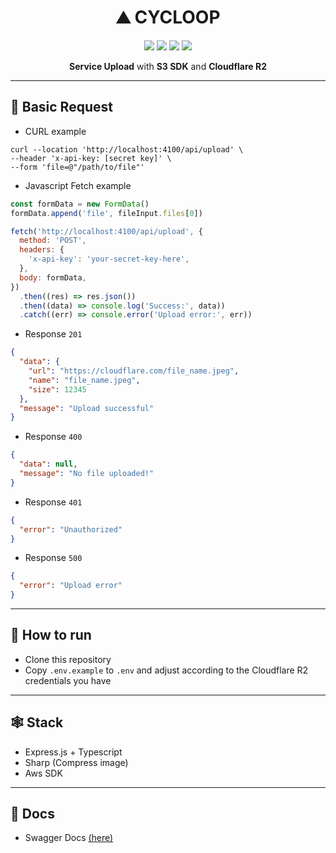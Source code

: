 <h1 align="center">⛰️ CYCLOOP</h1>
<p align="center">
<img src="https://img.shields.io/badge/Express%20js-000000?style=for-the-badge&logo=express&logoColor=white" />
<img src="https://img.shields.io/badge/TypeScript-007ACC?style=for-the-badge&logo=typescript&logoColor=white" />
<img src="https://img.shields.io/badge/Cloudflare-F38020?style=for-the-badge&logo=Cloudflare&logoColor=white" />
<img src="https://img.shields.io/badge/Docker-2CA5E0?style=for-the-badge&logo=docker&logoColor=white" />
</p>
<p align="center"><b>Service Upload</b> with <b>S3 SDK</b> and <b>Cloudflare R2</b></p>

---

## 🔀 Basic Request

- CURL example

```shell
curl --location 'http://localhost:4100/api/upload' \
--header 'x-api-key: [secret key]' \
--form 'file=@"/path/to/file"'
```

- Javascript Fetch example

```js
const formData = new FormData()
formData.append('file', fileInput.files[0])

fetch('http://localhost:4100/api/upload', {
  method: 'POST',
  headers: {
    'x-api-key': 'your-secret-key-here',
  },
  body: formData,
})
  .then((res) => res.json())
  .then((data) => console.log('Success:', data))
  .catch((err) => console.error('Upload error:', err))
```

- Response `201`

```json
{
  "data": {
    "url": "https://cloudflare.com/file_name.jpeg",
    "name": "file_name.jpeg",
    "size": 12345
  },
  "message": "Upload successful"
}
```

- Response `400`

```json
{
  "data": null,
  "message": "No file uploaded!"
}
```

- Response `401`

```json
{
  "error": "Unauthorized"
}
```

- Response `500`

```json
{
  "error": "Upload error"
}
```

---

## 🏃 How to run

- Clone this repository
- Copy `.env.example` to `.env` and adjust according to the Cloudflare R2 credentials you have

---

## 🕸️ Stack

- Express.js + Typescript
- Sharp (Compress image)
- Aws SDK

---

## 📖 Docs

- Swagger Docs <a href="https://cycloop.pace11.my.id/api-docs/" target="_blank">(here)</a>
